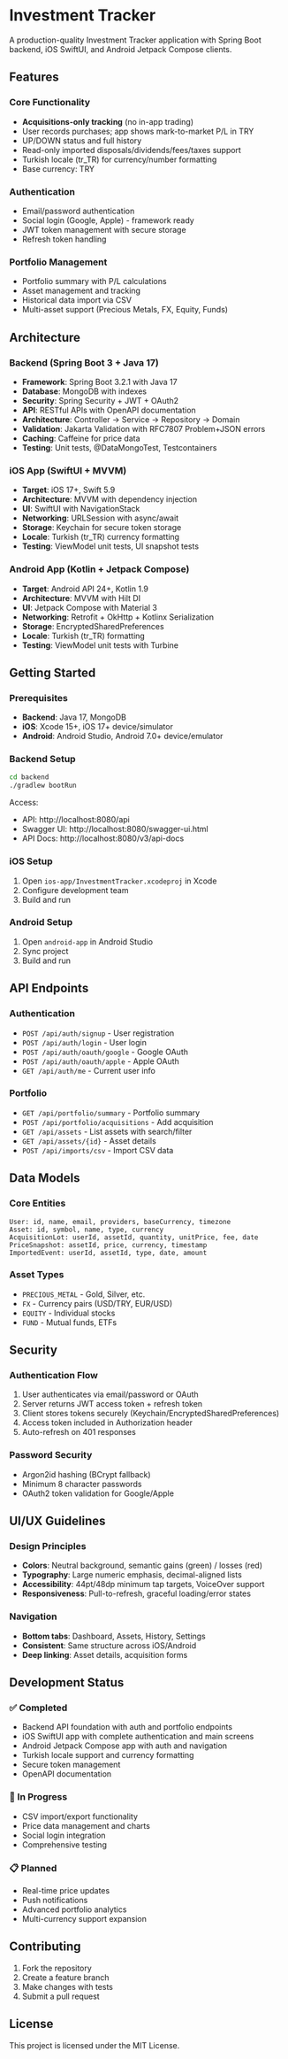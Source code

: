 # Investment Tracker

A production-quality Investment Tracker application with Spring Boot backend, iOS SwiftUI, and Android Jetpack Compose clients.

## Features

### Core Functionality
- **Acquisitions-only tracking** (no in-app trading)
- User records purchases; app shows mark-to-market P/L in TRY
- UP/DOWN status and full history
- Read-only imported disposals/dividends/fees/taxes support
- Turkish locale (tr_TR) for currency/number formatting
- Base currency: TRY

### Authentication
- Email/password authentication
- Social login (Google, Apple) - framework ready
- JWT token management with secure storage
- Refresh token handling

### Portfolio Management
- Portfolio summary with P/L calculations
- Asset management and tracking
- Historical data import via CSV
- Multi-asset support (Precious Metals, FX, Equity, Funds)

## Architecture

### Backend (Spring Boot 3 + Java 17)
- **Framework**: Spring Boot 3.2.1 with Java 17
- **Database**: MongoDB with indexes
- **Security**: Spring Security + JWT + OAuth2
- **API**: RESTful APIs with OpenAPI documentation
- **Architecture**: Controller → Service → Repository → Domain
- **Validation**: Jakarta Validation with RFC7807 Problem+JSON errors
- **Caching**: Caffeine for price data
- **Testing**: Unit tests, @DataMongoTest, Testcontainers

### iOS App (SwiftUI + MVVM)
- **Target**: iOS 17+, Swift 5.9
- **Architecture**: MVVM with dependency injection
- **UI**: SwiftUI with NavigationStack
- **Networking**: URLSession with async/await
- **Storage**: Keychain for secure token storage
- **Locale**: Turkish (tr_TR) currency formatting
- **Testing**: ViewModel unit tests, UI snapshot tests

### Android App (Kotlin + Jetpack Compose)
- **Target**: Android API 24+, Kotlin 1.9
- **Architecture**: MVVM with Hilt DI
- **UI**: Jetpack Compose with Material 3
- **Networking**: Retrofit + OkHttp + Kotlinx Serialization
- **Storage**: EncryptedSharedPreferences
- **Locale**: Turkish (tr_TR) formatting
- **Testing**: ViewModel unit tests with Turbine

## Getting Started

### Prerequisites
- **Backend**: Java 17, MongoDB
- **iOS**: Xcode 15+, iOS 17+ device/simulator  
- **Android**: Android Studio, Android 7.0+ device/emulator

### Backend Setup
```bash
cd backend
./gradlew bootRun
```

Access:
- API: http://localhost:8080/api
- Swagger UI: http://localhost:8080/swagger-ui.html
- API Docs: http://localhost:8080/v3/api-docs

### iOS Setup
1. Open `ios-app/InvestmentTracker.xcodeproj` in Xcode
2. Configure development team
3. Build and run

### Android Setup
1. Open `android-app` in Android Studio
2. Sync project
3. Build and run

## API Endpoints

### Authentication
- `POST /api/auth/signup` - User registration
- `POST /api/auth/login` - User login
- `POST /api/auth/oauth/google` - Google OAuth
- `POST /api/auth/oauth/apple` - Apple OAuth
- `GET /api/auth/me` - Current user info

### Portfolio
- `GET /api/portfolio/summary` - Portfolio summary
- `POST /api/portfolio/acquisitions` - Add acquisition
- `GET /api/assets` - List assets with search/filter
- `GET /api/assets/{id}` - Asset details
- `POST /api/imports/csv` - Import CSV data

## Data Models

### Core Entities
```
User: id, name, email, providers, baseCurrency, timezone
Asset: id, symbol, name, type, currency
AcquisitionLot: userId, assetId, quantity, unitPrice, fee, date
PriceSnapshot: assetId, price, currency, timestamp
ImportedEvent: userId, assetId, type, date, amount
```

### Asset Types
- `PRECIOUS_METAL` - Gold, Silver, etc.
- `FX` - Currency pairs (USD/TRY, EUR/USD)
- `EQUITY` - Individual stocks
- `FUND` - Mutual funds, ETFs

## Security

### Authentication Flow
1. User authenticates via email/password or OAuth
2. Server returns JWT access token + refresh token
3. Client stores tokens securely (Keychain/EncryptedSharedPreferences)
4. Access token included in Authorization header
5. Auto-refresh on 401 responses

### Password Security
- Argon2id hashing (BCrypt fallback)
- Minimum 8 character passwords
- OAuth2 token validation for Google/Apple

## UI/UX Guidelines

### Design Principles
- **Colors**: Neutral background, semantic gains (green) / losses (red)
- **Typography**: Large numeric emphasis, decimal-aligned lists
- **Accessibility**: 44pt/48dp minimum tap targets, VoiceOver support
- **Responsiveness**: Pull-to-refresh, graceful loading/error states

### Navigation
- **Bottom tabs**: Dashboard, Assets, History, Settings
- **Consistent**: Same structure across iOS/Android
- **Deep linking**: Asset details, acquisition forms

## Development Status

### ✅ Completed
- Backend API foundation with auth and portfolio endpoints
- iOS SwiftUI app with complete authentication and main screens
- Android Jetpack Compose app with auth and navigation
- Turkish locale support and currency formatting
- Secure token management
- OpenAPI documentation

### 🚧 In Progress
- CSV import/export functionality
- Price data management and charts
- Social login integration
- Comprehensive testing

### 📋 Planned
- Real-time price updates
- Push notifications
- Advanced portfolio analytics
- Multi-currency support expansion

## Contributing

1. Fork the repository
2. Create a feature branch
3. Make changes with tests
4. Submit a pull request

## License

This project is licensed under the MIT License.